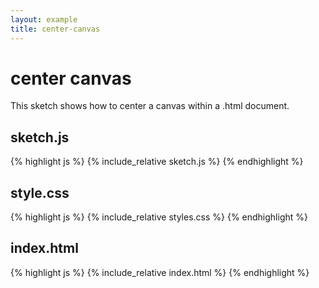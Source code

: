 ```yaml
---
layout: example
title: center-canvas
---
```

# center canvas

This sketch shows how to center a canvas within a .html document. 
## sketch.js 
{% highlight js %}
{% include_relative sketch.js %}
{% endhighlight %}
## style.css 
{% highlight js %}
{% include_relative styles.css %}
{% endhighlight %}
## index.html 
{% highlight js %}
{% include_relative index.html %}
{% endhighlight %}

